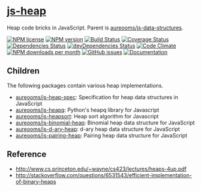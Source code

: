 [js-heap](http://aureooms.github.io/js-heap)
==

Heap code bricks in JavaScript. Parent is
[aureooms/js-data-structures](https://github.com/aureooms/js-data-structures).

[![NPM license](http://img.shields.io/npm/l/aureooms-js-heap.svg?style=flat)](https://raw.githubusercontent.com/aureooms/js-heap/master/LICENSE)
[![NPM version](http://img.shields.io/npm/v/aureooms-js-heap.svg?style=flat)](https://www.npmjs.org/package/aureooms-js-heap)
[![Build Status](http://img.shields.io/travis/aureooms/js-heap.svg?style=flat)](https://travis-ci.org/aureooms/js-heap)
[![Coverage Status](http://img.shields.io/coveralls/aureooms/js-heap.svg?style=flat)](https://coveralls.io/r/aureooms/js-heap)
[![Dependencies Status](http://img.shields.io/david/aureooms/js-heap.svg?style=flat)](https://david-dm.org/aureooms/js-heap#info=dependencies)
[![devDependencies Status](http://img.shields.io/david/dev/aureooms/js-heap.svg?style=flat)](https://david-dm.org/aureooms/js-heap#info=devDependencies)
[![Code Climate](http://img.shields.io/codeclimate/github/aureooms/js-heap.svg?style=flat)](https://codeclimate.com/github/aureooms/js-heap)
[![NPM downloads per month](http://img.shields.io/npm/dm/aureooms-js-heap.svg?style=flat)](https://www.npmjs.org/package/aureooms-js-heap)
[![GitHub issues](http://img.shields.io/github/issues/aureooms/js-heap.svg?style=flat)](https://github.com/aureooms/js-heap/issues)
[![Documentation](https://aureooms.github.io/js-heap/badge.svg)](https://aureooms.github.io/js-heap/source.html)

## Children

The following packages contain various heap implementations.

  - [aureooms/js-heap-spec](https://github.com/aureooms/js-heap-spec): Specification for heap data structures in JavaScript
  - [aureooms/js-heapq](https://github.com/aureooms/js-heapq): Python's heapq library for Javascript
  - [aureooms/js-heapsort](https://github.com/aureooms/js-heapsort): Heap sort algorithm for Javascript
  - [aureooms/js-binomial-heap](https://github.com/aureooms/js-binomial-heap): Binomial heap data structure for JavaScript
  - [aureooms/js-d-ary-heap](https://github.com/aureooms/js-d-ary-heap): d-ary heap data structure for JavaScript
  - [aureooms/js-pairing-heap](https://github.com/aureooms/js-pairing-heap): Pairing heap data structure for JavaScript


## Reference

  - http://www.cs.princeton.edu/~wayne/cs423/lectures/heaps-4up.pdf
  - http://stackoverflow.com/questions/6531543/efficient-implementation-of-binary-heaps
